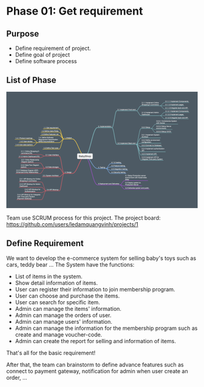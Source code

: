 # Phase 01: Get requirement 

## Purpose

- Define requirement of project.
- Define goal of project
- Define software process

## List of Phase

![List of Phase](./images/img_01.png)

Team use SCRUM process for this project.
The project board: https://github.com/users/ledamquangvinh/projects/1

## Define Requirement

We want to develop the e-commerce system for selling baby's toys such as cars, teddy bear ... The System have the functions:

* List of items in the system.
* Show detail information of items.
* User can register their information to join membership program.
* User can choose and purchase the items.
* User can search for specific item.
* Admin can manage the items' information.
* Admin can manage the orders of user.
* Admin can manage users' information.
* Admin can manage the information for the membership program such as create and manage voucher-code.
* Admin can create the report for selling and information of items.

That's all for the basic requirement!

After that, the team can brainstorm to define advance features such as connect to payment gateway, notification for admin when user create an order, ...